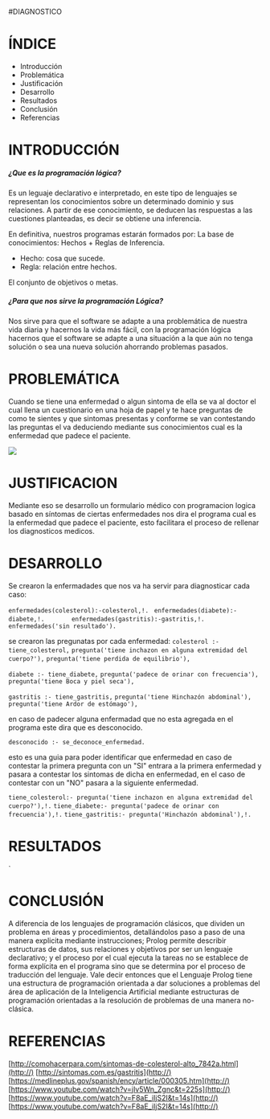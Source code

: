 
#DIAGNOSTICO


# ÍNDICE


- Introducción
- Problemática
- Justificación
- Desarrollo
- Resultados
- Conclusión
- Referencias



# INTRODUCCIÓN

##### ¿Que es la programación lógica?
Es un leguaje declarativo e interpretado, en este tipo de lenguajes se representan los conocimientos sobre  un determinado dominio y sus relaciones. A partir de ese conocimiento, se deducen las respuestas a las cuestiones planteadas, es decir se obtiene una inferencia.


En definitiva, nuestros programas estarán formados por:
La base de conocimientos: Hechos + Reglas de Inferencia.

- 	Hecho: cosa que sucede.
-  	Regla: relación entre hechos.

El conjunto de objetivos o metas.

##### ¿Para que nos sirve la programación Lógica?

Nos sirve para que el software se adapte a una problemática de nuestra vida diaria y hacernos la vida más fácil, con la programación lógica hacernos que el software se adapte a una situación a la que aún no tenga solución o sea una nueva solución ahorrando problemas pasados.

# PROBLEMÁTICA
Cuando se tiene una enfermedad o algun sintoma de ella se va al doctor el cual llena un cuestionario en una hoja de papel y te hace preguntas de como te sientes y que sintomas presentas y conforme se van contestando las preguntas el va deduciendo mediante sus conocimientos cual es la enfermedad que padece el paciente.

![](http://)

# JUSTIFICACION
Mediante eso se desarrollo un formulario médico con programacion logica basado en síntomas de ciertas enfermedades nos dira el programa cual es la enfermedad que padece el paciente, esto facilitara el proceso de rellenar los diagnosticos medicos.

# DESARROLLO

Se crearon la enfermadades que nos va ha servir para diagnosticar cada caso:

`enfermedades(colesterol):-colesterol,!. `
`enfermedades(diabete):-diabete,!.       `
`enfermedades(gastritis):-gastritis,!.   `
`enfermedades('sin resultado').          `

se crearon las pregunatas por cada enfermedad:
`colesterol :- tiene_colesterol,`
`pregunta('tiene inchazon en alguna extremidad del cuerpo?'),`
`pregunta('tiene perdida de equilibrio'),`

`diabete :- tiene_diabete,`
`pregunta('padece de orinar con frecuencia'),`
`pregunta('tiene Boca y piel seca'),`

`gastritis :- tiene_gastritis,`
`pregunta('tiene Hinchazón abdominal'),`
`pregunta('tiene Ardor de estómago'),`

en caso de padecer alguna enfermadad que no esta agregada en el programa este dira que es desconocido.

`desconocido :- se_deconoce_enfermedad.`

esto es una guia para poder identificar que enfermedad en caso de contestar la primera pregunta  con un "SI" entrara a la primera enfermedad y pasara a contestar los sintomas de dicha en enfermedad, en el caso de contestar con un "NO" pasara a la siguiente enfermedad.

`tiene_colesterol:- pregunta('tiene inchazon en alguna extremidad del cuerpo?'),!.`
`tiene_diabete:- pregunta('padece de orinar con frecuencia'),!.`
`tiene_gastritis:- pregunta('Hinchazón abdominal'),!.`


# RESULTADOS












`









# CONCLUSIÓN
A diferencia  de los lenguajes de programación clásicos, que dividen un problema en áreas y procedimientos, detallándolos paso a paso de una manera explicita mediante instrucciones;  Prolog permite describir estructuras de datos,  sus relaciones y objetivos por ser un lenguaje declarativo; y el proceso por el cual ejecuta la tareas no se establece de forma explícita en el programa sino que se determina por el  proceso de traducción del lenguaje. Vale decir entonces que el Lenguaje Prolog tiene una estructura de programación orientada a dar soluciones a  problemas del  área de aplicación de la Inteligencia Artificial mediante estructuras de programación orientadas a la  resolución de problemas de una manera no-clásica.




# REFERENCIAS
[http://comohacerpara.com/sintomas-de-colesterol-alto_7842a.html](http://)
[http://sintomas.com.es/gastritis](http://)
[https://medlineplus.gov/spanish/ency/article/000305.htm](http://)
[https://www.youtube.com/watch?v=jIv5Wn_Zgnc&t=225s](http://)
[https://www.youtube.com/watch?v=F8aE_iIjS2I&t=14s](http://)
[https://www.youtube.com/watch?v=F8aE_iIjS2I&t=14s](http://)




















































